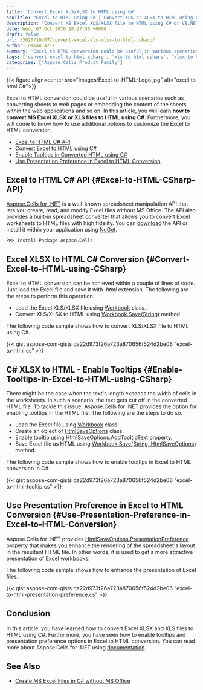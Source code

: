 ```yaml
---
title: 'Convert Excel XLS/XLSX to HTML using C#'
seoTitle: "Excel to HTML using C# | Convert XLS or XLSX to HTML using C#"
description: "Convert MS Excel XLS/XLSX file to HTML using C# or VB.NET. Convert Excel to HTML with tooltips and presentation preferences options using .NET converter API."
date: Wed, 07 Oct 2020 18:27:58 +0000
draft: false
url: /2020/10/07/convert-excel-xls-xlsx-to-html-csharp/
author: Usman Aziz
summary: 'Excel to HTML conversion could be useful in various scenarios such as converting sheets to web pages or embedding the content of the sheets within the web applications and so on. In this article, you will learn how to convert MS Excel (XLS/XLSX) files to HTML using C#. Furthermore, you will come to know how to use additional options to customize the Excel to HTML conversion.'
tags: ['convert excel to html csharp', 'xls to html csharp', 'xlsx to html csharp']
categories: ['Aspose.Cells Product Family']
---
```




{{< figure align=center src="images/Excel-to-HTML-Logo.jpg" alt="excel to html C#">}}


Excel to HTML conversion could be useful in various scenarios such as converting sheets to web pages or embedding the content of the sheets within the web applications and so on. In this article, you will learn **how to convert MS Excel XLSX or XLS files to HTML using C#**. Furthermore, you will come to know how to use additional options to customize the Excel to HTML conversion.

*   [Excel to HTML C# API][1]
*   [Convert Excel to HTML using C#][2]
*   [Enable Tooltips in Converted HTML using C#][3]
*   [Use Presentation Preference in Excel to HTML Conversion][4]

## Excel to HTML C# API {#Excel-to-HTML-CSharp-API}

[Aspose.Cells for .NET][5] is a well-known spreadsheet manipulation API that lets you create, read, and modify Excel files without MS Office. The API also provides a built-in spreadsheet converter that allows you to convert Excel worksheets to HTML files with high fidelity. You can [download][6] the API or install it within your application using [NuGet][7].

```
PM> Install-Package Aspose.Cells
```

## Excel XLSX to HTML C# Conversion {#Convert-Excel-to-HTML-using-CSharp}

Excel to HTML conversion can be achieved within a couple of lines of code. Just load the Excel file and save it with _.html_ extension. The following are the steps to perform this operation.

*   Load the Excel XLS/XLSX file using [Workbook][8] class.
*   Convert XLS/XLSX to HTML using [Workbook.Save(String)][9] method.

The following code sample shows how to convert XLS/XLSX file to HTML using C#.

{{< gist aspose-com-gists da22d973f26a723a870656f524d2be06 "excel-to-html.cs" >}}

## C# XLSX to HTML - Enable Tooltips {#Enable-Tooltips-in-Excel-to-HTML-using-CSharp}

There might be the case when the text's length exceeds the width of cells in the worksheets. In such a scenario, the text gets cut off in the converted HTML file. To tackle this issue, Aspose.Cells for .NET provides the option for enabling tooltips in the HTML file. The following are the steps to do so.

*   Load the Excel file using [Workbook][10] class.
*   Create an object of [HtmlSaveOptions][11] class.
*   Enable tooltip using [HtmlSaveOptions.AddTooltipText][12] property.
*   Save Excel file as HTML using [Workbook.Save(String, HtmlSaveOptions)][13] method.

The following code sample shows how to enable tooltips in Excel to HTML conversion in C#.

{{< gist aspose-com-gists da22d973f26a723a870656f524d2be06 "excel-to-html-tooltip.cs" >}}

## Use Presentation Preference in Excel to HTML Conversion {#Use-Presentation-Preference-in-Excel-to-HTML-Conversion}

Aspose.Cells for .NET provides [HtmlSaveOptions.PresentationPreference][14] property that makes you enhance the rendering of the spreadsheet's layout in the resultant HTML file. In other words, it is used to get a more attractive presentation of Excel workbooks.

The following code sample shows how to enhance the presentation of Excel files.

{{< gist aspose-com-gists da22d973f26a723a870656f524d2be06 "excel-to-html-presentation-preference.cs" >}}

## Conclusion

In this article, you have learned how to convert Excel XLSX and XLS files to HTML using C#. Furthermore, you have seen how to enable tooltips and presentation preference options in Excel to HTML conversion. You can read more about Aspose.Cells for .NET using [documentation][15].

## See Also

*   [Create MS Excel Files in C# without MS Office][16]




[1]: #Excel-to-HTML-CSharp-API
[2]: #Convert-Excel-to-HTML-using-CSharp
[3]: #Enable-Tooltips-in-Excel-to-HTML-using-CSharp
[4]: #Use-Presentation-Preference-in-Excel-to-HTML-Conversion
[5]: https://products.aspose.com/cells/net
[6]: https://downloads.aspose.com/cells/net
[7]: http://nuget.org/packages/Aspose.Cells
[8]: https://apireference.aspose.com/cells/net/aspose.cells/workbook
[9]: https://apireference.aspose.com/cells/net/aspose.cells.workbook/save/methods/2
[10]: https://apireference.aspose.com/cells/net/aspose.cells/workbook
[11]: https://apireference.aspose.com/cells/net/aspose.cells/htmlsaveoptions
[12]: https://apireference.aspose.com/cells/net/aspose.cells/htmlsaveoptions/properties/addtooltiptext
[13]: https://apireference.aspose.com/cells/net/aspose.cells.workbook/save/methods/4
[14]: https://apireference.aspose.com/cells/net/aspose.cells/htmlsaveoptions/properties/presentationpreference
[15]: https://docs.aspose.com/cells/java/getting-started/
[16]: https://blog.aspose.com/2020/01/21/create-excel-xls-xlsx-programmatically-in-csharp-net/






